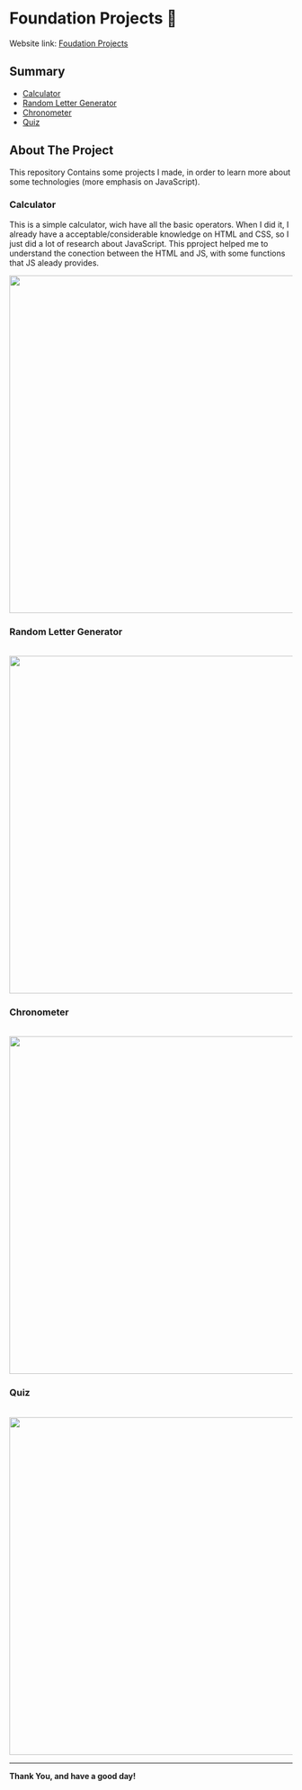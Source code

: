 # Foundation Projects 📝

Website link: <a href='https://foundation-projects-gra.vercel.app' target='_blank'>Foudation Projects</a>

## Summary 
  - [Calculator](#calculator)
  - [Random Letter Generator](#random-letter-generator)
  - [Chronometer](#chronometer)
  - [Quiz](#quiz)
    <br>

## About The Project

  This repository Contains some projects I made, in order to learn more about some technologies (more emphasis on JavaScript).

### Calculator
  This is a simple calculator, wich have all the basic operators. When I did it, I already have a acceptable/considerable knowledge on HTML and CSS, so I just did a lot of research about JavaScript. This pproject helped me to understand the conection between the HTML and JS, with some functions that JS aleady provides.
&nbsp;

<img src='https://github.com/user-attachments/assets/94cce515-5dfb-4fe5-81d3-b7dd03e065d9' width='600'/>

### Random Letter Generator

&nbsp;
<img src='https://github.com/user-attachments/assets/33bbea31-929d-4ec6-a08f-91ac29873750' width='600'/>

### Chronometer

&nbsp;
<img src='https://github.com/user-attachments/assets/d6dfdc80-599e-486c-a88c-0202514afa4f' width='600'/>

### Quiz

&nbsp;
<img src='https://github.com/user-attachments/assets/5a7d8cc3-2234-44bd-bd4d-0f8ca9537853' width='600'/>

---

**Thank You, and have a good day!**
